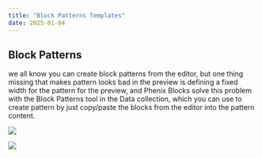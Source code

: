 ```yaml
---
title: "Block Patterns Templates"
date: 2025-01-04
---
```


## Block Patterns

we all know you can create block patterns from the editor, but one thing missing that makes pattern looks bad in the preview is defining a fixed width for the pattern for the preview, and Phenix Blocks solve this problem with the Block Patterns tool in the Data collection, which you can use to create pattern by just copy/paste the blocks from the editor into the pattern content.

![](images/patterns-png.avif)

![](images/patterns-add-png.avif)

